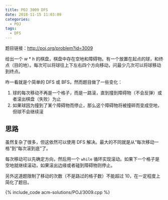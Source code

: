 ```yaml
---
title: POJ 3009 DFS
date: 2018-11-15 11:03:09
categories:
  - POJ
tags:
  - DFS
---
```


题目链接：http://poj.org/problem?id=3009

给出一个 $w * h$ 的棋盘，棋盘中存在空地和障碍物。有一个放置在起点的球，和终点（目的地）。每次可以将球往上下左右四个方向移动，问最少几次可以将球移动到终点。

咋一看就是个简单的 DFS 或 BFS，然而题目做了一些变化：

1. 球的每次移动不再是一个格子，而是一路滚，直到撞到障碍物（不会反弹）或者滚出棋盘（失败）为止
2. 如果球因为撞到了某个障碍物而停止，那么这个障碍物将被撞碎而变成空地，但球不会继续滚

<!-- more -->

## 思路

虽然复杂了很多，但这依然可以使用 DFS 解决。最大的不同就是从“每次移动一格”到“每次滚到底”了。

每次移动可以先确定方向，然后用一个 `while` 循环实现滚动。如果下一个格子是空地就继续滚动，如果滚出边缘或者碰到障碍物则停止。

另外这道题限制了移动的次数（不是路过的格子数）不能超过 10，在一定程度上简化了题目。

{% include_code acm-solutions/POJ/3009.cpp %}
